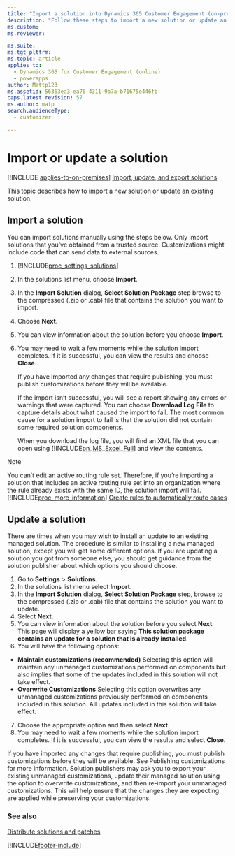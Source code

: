 ```yaml
---
title: "Import a solution into Dynamics 365 Customer Engagement (on-premises)"
description: "Follow these steps to import a new solution or update an existing one in Dynamics 365 Customer Engagement (on-premises)."
ms.custom: 
ms.reviewer: 

ms.suite: 
ms.tgt_pltfrm: 
ms.topic: article
applies_to: 
  - Dynamics 365 for Customer Engagement (online)
  - powerapps
author: Mattp123
ms.assetid: 56363ea3-ea76-4311-9b7a-b71675e446fb
caps.latest.revision: 57
ms.author: matp
search.audienceType: 
  - customizer

---
```

# Import or update a solution  
[!INCLUDE [applies-to-on-premises](../includes/applies-to-on-premises.md)] [Import, update, and export solutions](/powerapps/maker/common-data-service/import-update-export-solutions)

This topic describes how to import a new solution or update an existing solution.

## Import a solution

You can import solutions manually using the steps below. Only import solutions that you've obtained from a trusted source. Customizations might include code that can send data to external sources.

1. [!INCLUDE[proc_settings_solutions](../includes/proc-settings-solutions.md)]  

2. In the solutions list menu, choose **Import**.  

3. In the **Import Solution** dialog, **Select Solution Package** step browse to the compressed (.zip or .cab) file that contains the solution you want to import.  

4. Choose **Next**.  

5. You can view information about the solution before you choose **Import**.  

6. You may need to wait a few moments while the solution import completes. If it is successful, you can view the results and choose **Close**.  

   If you have imported any changes that require publishing, you must publish customizations before they will be available. 

   If the import isn’t successful, you will see a report showing any errors or warnings that were captured. You can choose **Download Log File** to capture details about what caused the import to fail. The most common cause for a solution import to fail is that the solution did not contain some required solution components.  

   When you download the log file, you will find an XML file that you can open using [!INCLUDE[pn_MS_Excel_Full](../includes/pn-ms-excel-full.md)] and view the contents.  

> [!NOTE]
>  You can’t edit an active routing rule set. Therefore, if you’re importing a solution that includes an active routing rule set into an organization where the rule already exists with the same ID, the solution import will fail. [!INCLUDE[proc_more_information](../includes/proc-more-information.md)] [Create rules to automatically route cases](../../../customer-service/administer/create-rules-automatically-route-cases.md)  

<a name="BKMK_UpdateSolutions"></a>   

## Update a solution

There are times when you may wish to install an update to an existing managed solution. The procedure is similar to installing a new managed solution, except you will get some different options. If you are updating a solution you got from someone else, you should get guidance from the solution publisher about which options you should choose.

1.	Go to **Settings** > **Solutions**.
2.	In the solutions list menu select **Import**.
3.	In the **Import Solution** dialog, **Select Solution Package** step, browse to the compressed (.zip or .cab) file that contains the solution you want to update.
4.	Select **Next**.
5.	You can view information about the solution before you select **Next**. This page will display a yellow bar saying **This solution package contains an update for a solution that is already installed**.
6.	You will have the following options:
   - **Maintain customizations (recommended)**
      Selecting this option will maintain any unmanaged customizations performed on components but also implies that some of the updates included in this solution will not take effect.
   -  **Overwrite Customizations**
      Selecting this option overwrites any unmanaged customizations previously performed on components included in this solution. All updates included in this solution will take effect.
7.	Choose the appropriate option and then select **Next**.
8.	You may need to wait a few moments while the solution import completes. If it is successful, you can view the results and select **Close**.

If you have imported any changes that require publishing, you must publish customizations before they will be available. See Publishing customizations for more information.
Solution publishers may ask you to export your existing unmanaged customizations, update their managed solution using the option to overwrite customizations, and then re-import your unmanaged customizations. This will help ensure that the changes they are expecting are applied while preserving your customizations.

### See also

[Distribute solutions and patches](use-segmented-solutions-patches-simplify-updates.md)


[!INCLUDE[footer-include](../../../includes/footer-banner.md)]
